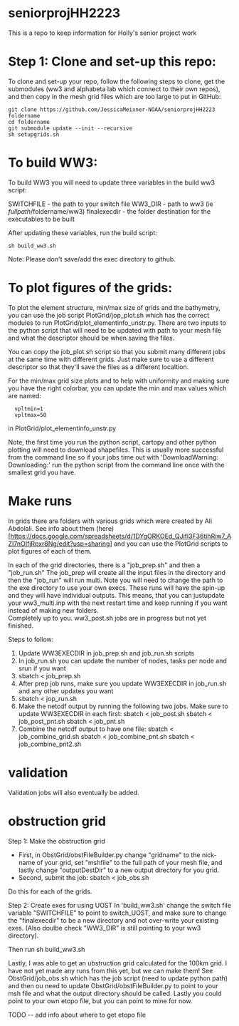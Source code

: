 # seniorprojHH2223


This is a repo to keep information for Holly's senior project work


# Step 1: Clone and set-up this repo: 

To clone and set-up your repo, follow the following steps to clone, 
get the submodules (ww3 and alphabeta lab which connect to their own repos), 
and then copy in the mesh grid files which are too large to put in GitHub: 

```
git clone https://github.com/JessicaMeixner-NOAA/seniorprojHH2223 foldername
cd foldername
git submodule update --init --recursive 
sh setupgrids.sh
```

# To build WW3: 

To build WW3 you will need to update three variables in the build ww3 script: 

SWITCHFILE   - the path to your switch file 
WW3_DIR      - path to ww3 (ie $fullpath/$foldername/ww3) 
finalexecdir - the folder destination for the executables to be built 

After updating these variables, run the build script: 

```
sh build_ww3.sh
```

Note: Please don't save/add the exec directory to github. 



# To plot figures of the grids: 

To plot the element structure, min/max size of grids and the bathymetry, you can 
use the job script PlotGrid/jop_plot.sh which has the correct modules to 
run PlotGrid/plot_elementinfo_unstr.py.   There are two inputs to the python
script that will need to be updated with path to your mesh file and what the 
descriptor should be when saving the files. 

You can copy the job_plot.sh script so that you submit many different jobs 
at the same time with different grids.  Just make sure to use a different 
descriptor so that they'll save the files as a different localtion. 

For the min/max grid size plots and to help with uniformity and making sure 
you have the right colorbar, you can update the min and max values which are named: 
```
  vpltmin=1
  vpltmax=50
```
in PlotGrid/plot_elementinfo_unstr.py

Note, the first time you run the python script, cartopy and other python plotting
will need to download shapefiles.  This is usually more successful from the 
command line so if your jobs time out with 'DownloadWarning: Downloading:' 
run the python script from the command line once with the smallest grid you have. 


# Make runs 

In grids there are folders with various grids which were created by Ali Abdolali. 
See info about them (here)[https://docs.google.com/spreadsheets/d/1DYgORKOEd_QJifl3F36tihRiw7_AZI7nOIfjRpxr8Ng/edit?usp=sharing] 
and you can use the PlotGrid scripts to plot figures of each of them. 

In each of the grid directories, there is a "job_prep.sh" and then a "job_run.sh" 
The job_prep will create all the input files in the directory and then 
the "job_run" will run multi.  Note you will need to change the path to the 
exe directory to use your own execs. These runs will have the spin-up and they will 
have individual outputs.  This means, that you can justupdate your ww3_multi.inp with 
the next restart time and keep running if you want instead of making new folders.  
Completely up to you. ww3_post.sh jobs are in progress but not yet finished.  

Steps to follow: 
1. Update WW3EXECDIR in job_prep.sh and job_run.sh scripts
2. In job_run.sh you can update the number of nodes, tasks per node and srun if you want 
3. sbatch < job_prep.sh 
4. After prep job runs, make sure you update WW3EXECDIR in job_run.sh and any other updates you want 
5. sbatch < jop_run.sh 
6. Make the netcdf output by running the following two jobs.  Make sure to update WW3EXECDIR in each first: 
   sbatch < job_post.sh 
   sbatch < job_post_pnt.sh
   sbatch < job_pnt.sh
7. Combine the netcdf output to have one file: 
   sbatch < job_combine_grid.sh
   sbatch < job_combine_pnt.sh 
   sbatch < job_combine_pnt2.sh
# validation

Validation jobs will also eventually be added. 

# obstruction grid 

Step 1: Make the obstruction grid 

- First, in ObstGrid/obstFileBuilder.py change  "gridname" to the nick-name of your grid, set "mshfile" to the full path of your mesh file, and lastly change "outputDestDir" to a new output directory for you grid.  
- Second, submit the job: 
sbatch < job_obs.sh

Do this for each of the grids. 

Step 2: Create exes for using UOST 
In 'build_ww3.sh' change the switch file variable "SWITCHFILE" to point to switch_UOST, and make sure to change the "finalexecdir" to be a new directory and not over-write your existing exes.   (Also doulbe check "WW3_DIR" is still pointing to your ww3 directory). 

Then run sh build_ww3.sh 



Lastly, I was able to get an ubstruction grid calculated for the 100km grid.  I have not yet made any runs from this yet, but we can make them!   See ObstGrid/job_obs.sh which has the job script (need to update python path) and then ou need to update ObstGrid/obstFileBuilder.py to point to your msh file and what the output directory should be called.  Lastly you could point to your own etopo file, but you can point to mine for now.  




TODO -- add info about where to get etopo file

 







